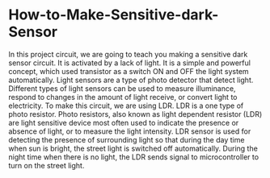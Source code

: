 # How-to-Make-Sensitive-dark-Sensor
In this project circuit, we are going to teach you making a sensitive dark sensor circuit. It is activated by a lack of light. It is a simple and powerful concept, which used transistor as a switch ON and OFF the light system automatically. Light sensors are a type of photo detector that detect light. Different types of light sensors can be used to measure illuminance, respond to changes in the amount of light receive, or convert light to electricity. To make this circuit, we are using LDR. LDR is a one type of photo resistor. Photo resistors, also known as light dependent resistor (LDR) are light sensitive device most often used to indicate the presence or absence of light, or to measure the light intensity. LDR sensor is used for detecting the presence of surrounding light so that during the day time when sun is bright, the street light is switched off automatically. During the night time when there is no light, the LDR sends signal to microcontroller to turn on the street light.
